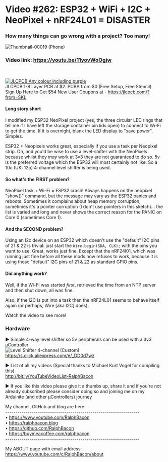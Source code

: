 # Video #262: ESP32 + WiFi + I2C + NeoPixel + nRF24L01 = DISASTER  
### How many things can go wrong with a project? Too many!  

![Thumbnail-00019 (Phone)](https://user-images.githubusercontent.com/20911308/225037315-99311e41-eca8-4c77-8011-d5f9dea47d36.png)  

### Video link: https://youtu.be/11yovWoOgjw  
<br>  

[![JLCPCB Any colour including purple](https://user-images.githubusercontent.com/20911308/223475598-b2e00f51-f634-4802-a6c1-336b02c748d6.jpg "JLCPCB 1-8 Layer PCB at $2. PCBA from $0 (Free Setup, Free Stencil)
Sign Up Here to Get $54 New User Coupons")](https://jlcpcb.com/?from=SKL)  
JLCPCB 1-8 Layer PCB at $2. PCBA from $0 (Free Setup, Free Stencil)  
Sign Up Here to Get $54 New User Coupons at -  https://jlcpcb.com/?from=SKL  

#### Long story short
I modified my ESP32 NeoPixel project (yes, the three circular LED rings that tell me if I have left the storage container bin lids open) to connect to Wi-Fi to get the time. If it is overnight, blank the LED display to "save power". Simples.

ESP32 + Neopixels works great, especially if you use a task per Neopixel strip. Oh, and you'd be wise to use a level-shifter with the NeoPixels because whilst they *may* work at 3v3 they are not guaranteed to do so. 5v is the preferred voltage which the ESP32 will most certainly not like. So a 10c (UK: 12p) 4-channel level shifter is being used.

#### So what's the FIRST problem?

NeoPixel task + Wi-Fi = ESP32 crash! Always happens on the neopixel "show()" command, but the message may vary as the ESP32 panics and reboots. Sometimes it complains about heap memory corruption, sometimes it's a pointer corruption (I don't use pointers in this sketch)... the list is varied and long and never shows the correct reason for the PANIC on Core 0 (sometimes Core 1).

#### And the SECOND problem?

Using an I2c device on an ESP32 which doesn't use the "default" I2C pins of 21 & 22 is trivial: just start the ```Wire.begin(SDA, CLK);``` with the pins you want to use. Great, works just fine. Except that the nRF24l01, which was running just fine before all these mods now refuses to work, because it is using those "default" I2C pins of 21 & 22 as standard GPIO pins.

#### Did anything work?

Well, if the Wi-Fi was started *first*, retrieved the time from an NTP server and then shut down, all was fine.

Also, if the I2C is put into a task then the nRF24L01 seems to behave itself again (or perhaps, Wire [aka I2C] does).

Watch the video to see more!

### Hardware
► Simple 4-way level shifter so 5v peripherals can be used with a 3v3 μController  
![Level Shifter 4-channel (Custom)](https://user-images.githubusercontent.com/20911308/225067366-badab862-4993-4471-8a10-581b50800e8c.png)  
https://s.click.aliexpress.com/e/_DD0d7wz  

► List of all my videos
(Special thanks to Michael Kurt Vogel for compiling this)  
http://bit.ly/YouTubeVideoList-RalphBacon

► If you like this video please give it a thumbs up, share it and if you're not already subscribed please consider doing so and joining me on my Arduinite (and other μControllers) journey

My channel, GitHub and blog are here:  
\------------------------------------------------------------------  
• https://www.youtube.com/RalphBacon  
• https://ralphbacon.blog  
• https://github.com/RalphBacon  
• https://buymeacoffee.com/ralphbacon  
\------------------------------------------------------------------

My ABOUT page with email address: https://www.youtube.com/c/RalphBacon/about
